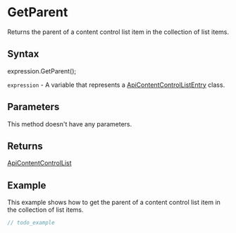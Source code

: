 # GetParent

Returns the parent of a content control list item in the collection of list items.

## Syntax

expression.GetParent();

`expression` - A variable that represents a [ApiContentControlListEntry](../ApiContentControlListEntry.md) class.

## Parameters

This method doesn't have any parameters.

## Returns

[ApiContentControlList](../../ApiContentControlList/ApiContentControlList.md)

## Example

This example shows how to get the parent of a content control list item in the collection of list items.

```javascript
// todo_example
```